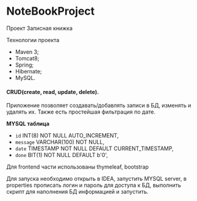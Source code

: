 # NoteBookProject
Проект Записная книжка

Технологии проекта
* Maven 3;
* Tomcat8;
* Spring;
* Hibernate;
* MySQL. 

#### CRUD(create, read, update, delete).
Приложение позволяет создавать/добавлять записи в БД, изменять и удалять их. Также есть простейшая фильтрация по дате.

**MYSQL таблица**

* `id` INT(8) NOT NULL AUTO_INCREMENT,
* `message` VARCHAR(100) NOT NULL,
* `date` TIMESTAMP NOT NULL DEFAULT CURRENT_TIMESTAMP,
* `done` BIT(1) NOT NULL DEFAULT b'0',

Для frontend части использованы thymeleaf, bootstrap

Для запуска необходимо открыть в IDEA, запустить MYSQL server, в properties прописать логин и пароль для доступа к БД, выполнить скрипт для наполнения БД информацией и запустить.



